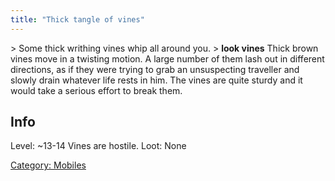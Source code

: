 ```yaml
---
title: "Thick tangle of vines"
---
```


\> Some thick writhing vines whip all around you.
\> **look vines**
Thick brown vines move in a twisting motion. A large number of them lash
out
in different directions, as if they were trying to grab an
unsuspecting
traveller and slowly drain whatever life rests in him. The vines are
quite
sturdy and it would take a serious effort to break them.

## Info

Level: ~13-14
Vines are hostile.
Loot: None

[Category: Mobiles](Category:_Mobiles "wikilink")